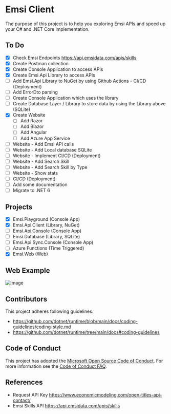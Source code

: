 # Emsi Client

The purpose of this project is to help you exploring Emsi APIs and speed up your C# and .NET Core implementation.

## To Do 

- [x] Check Emsi Endpoints https://api.emsidata.com/apis/skills
- [x] Create Postman collection
- [x] Create Console Application to access APIs
- [x] Create Emsi.Api Library to access APIs
- [ ] Add Emsi.Api Library to NuGet by using Github Actions - CI/CD (Deployment)
- [ ] Add ErrorDto parsing
- [ ] Create Console Application which uses the library
- [ ] Create Database Layer / Library to store data by using the Library above (SQLite)
- [x] Create Website 
   - [ ] Add Razor
   - [ ] Add Blazor
   - [ ] Add Angular
   - [ ] Add Azure App Service 
- [ ] Website - Add Emsi API calls
- [ ] Website - Add Local database SQLite
- [ ] Website - Implement CI/CD (Deployment) 
- [ ] Website - Add Search Skill
- [ ] Website - Add Search Skill by Type
- [ ] Website - Show stats
- [ ] CI/CD (Deployment)
- [ ] Add some documentation
- [ ] Migrate to .NET 6

## Projects
- [x] Emsi.Playground (Console App)
- [x] Emsi.Api.Client (Library, NuGet)
- [ ] Emsi.Api.Console (Console App)
- [ ] Emsi.Database (Library, SQLite)
- [ ] Emsi.Api.Sync.Console (Console App) 
- [ ] Azure Functions (Time Triggered)
- [x] Emsi.Web (Web)

## Web Example
![image](https://user-images.githubusercontent.com/4528464/129445210-96d5e942-6218-4da4-8056-db4cd2eb17a1.png)


## Contributors
This project adheres following guidelines.
- https://github.com/dotnet/runtime/blob/main/docs/coding-guidelines/coding-style.md
- https://github.com/dotnet/runtime/tree/main/docs#coding-guidelines

## Code of Conduct
This project has adopted the [Microsoft Open Source Code of Conduct](https://opensource.microsoft.com/codeofconduct/). For more information see the [Code of Conduct FAQ](https://opensource.microsoft.com/codeofconduct/faq/).

## References
- Request API Key https://www.economicmodeling.com/open-titles-api-contact/
- Emsi Skills API https://api.emsidata.com/apis/skills



